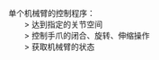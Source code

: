 单个机械臂的控制程序：<br/>
    &emsp;&emsp;> 达到指定的关节空间 <br/>
    &emsp;&emsp;> 控制手爪的闭合、旋转、伸缩操作<br/>
    &emsp;&emsp;> 获取机械臂的状态<br/>
